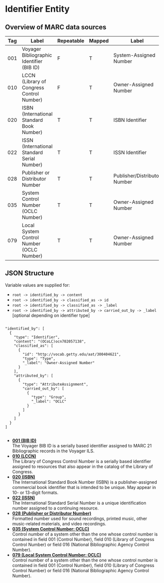 # Identifier Entity

## Overview of MARC data sources

|Tag|Label|Repeatable|Mapped|Label|URI|
|---|-----|----------|------|-----|---|
|001|Voyager Bibliographic Identifier \(BIB ID\)|F|T|System-Assigned Number|[http://vocab.getty.edu/aat/300435704](http://vocab.getty.edu/aat/300435704)|
|010|LCCN \(Library of Congress Control Number\)|F|T|Owner-Assigned Number|[http://vocab.getty.edu/aat/300417440](http://vocab.getty.edu/aat/300417440)|
|020|ISBN \(International Standard Book Number\)|T|T|ISBN Identifier|[http://vocab.getty.edu/aat/300417443](http://vocab.getty.edu/aat/300417443)|
|022|ISSN \(International Standard Serial Number\)|T|T|ISSN Identifier|[http://vocab.getty.edu/aat/300417430](http://vocab.getty.edu/aat/300417430)|
|028|Publisher or Distributor Number|T|T|Publisher/Distributor Number|TBD|
|035|System Control Number \(OCLC Number\)|T|T|Owner-Assigned Number|[http://vocab.getty.edu/aat/300404621](http://vocab.getty.edu/aat/300404621)|
|079|Local System Control Number \(OCLC Number\)|T|T|Owner-Assigned Number|[http://vocab.getty.edu/aat/300404621](http://vocab.getty.edu/aat/300404621)|

## JSON Structure

Variable values are supplied for:

-   `root -> identified_by -> content`
-   `root -> identified_by -> classified_as -> id`
-   `root -> identified_by -> classified_as -> _label`
-   `root -> identified_by -> attributed_by -> carried_out_by -> _label` \[optional depending on identifier type\]

```

"identified_by": [
  {
    "type": "Identifier",
    "content": "(OCoLC)ocn702057138",
    "classified_as": [
      {
        "id": "http://vocab.getty.edu/aat/300404621",
        "type": "Type",
        "_label": "Owner-Assigned Number"
      }
    ],
    "attributed_by": [
      {
        "type": "AttributeAssignment",
        "carried_out_by": [
          {
            "type": "Group",
            "_label": "OCLC"
          }
        ]
      }
    ]
  }
]
    
```

-   **[001 \(BIB ID\)](../identifier/identifier_001.md)**  
The Voyager BIB ID is a serially based identifier assigned to MARC 21 Bibliographic records in the Voyager ILS.
-   **[010 \(LCCN\)](../identifier/identifier_010.md)**  
The Library of Congress Control Number is a serially based identifier assigned to resources that also appear in the catalog of the Library of Congress.
-   **[020 \(ISBN\)](../identifier/identifier_020.md)**  
The International Standard Book Number \(ISBN\) is a publisher-assigned commercial book identifier that is intended to be unique. May appear in 10- or 13-digit formats.
-   **[022 \(ISSN\)](../identifier/identifier_022.md)**  
The International Standard Serial Number is a unique identification number assigned to a continuing resource.
-   **[028 \(Publisher or Distributor Number\)](../identifier/identifier_028.md)**  
Formatted number used for sound recordings, printed music, other music-related materials, and video recordings.
-   **[035 \(System Control Number: OCLC\)](../identifier/identifier_035.md)**  
Control number of a system other than the one whose control number is contained in field 001 \(Control Number\), field 010 \(Library of Congress Control Number\) or field 016 \(National Bibliographic Agency Control Number\).
-   **[079 \(Local System Control Number: OCLC\)](../identifier/identifier_079.md)**  
Control number of a system other than the one whose control number is contained in field 001 \(Control Number\), field 010 \(Library of Congress Control Number\) or field 016 \(National Bibliographic Agency Control Number\).

